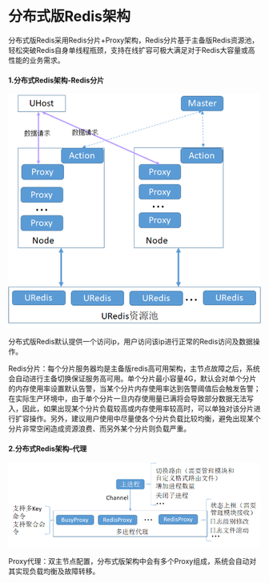 # 分布式版Redis架构



分布式版Redis采用Redis分片+Proxy架构，Redis分片基于主备版Redis资源池，轻松突破Redis自身单线程瓶颈，支持在线扩容可极大满足对于Redis大容量或高性能的业务需求。

#### 1.分布式Redis架构-Redis分片

![image](/images/uredis002.png)

分布式版Redis默认提供一个访问ip，用户访问该ip进行正常的Redis访问及数据操作。

Redis分片：每个分片服务器均是主备版redis高可用架构，主节点故障之后，系统会自动进行主备切换保证服务高可用。单个分片最小容量4G，默认会对单个分片的内存使用率设置默认告警，当某个分片内存使用率达到告警阈值后会触发告警；在实际生产环境中，由于单个分片一旦内存使用量已满将会导致部分数据无法写入，因此，如果出现某个分片负载较高或内存使用率较高时，可以单独对该分片进行扩容操作。另外，建议用户使用中尽量使各个分片负载比较均衡，避免出现某个分片非常空闲造成资源浪费、而另外某个分片则负载严重。

#### 2.分布式Redis架构–代理

![image](/images/uredis003.png)

Proxy代理：双主节点配置，分布式版架构中会有多个Proxy组成，系统会自动对其实现负载均衡及故障转移。


